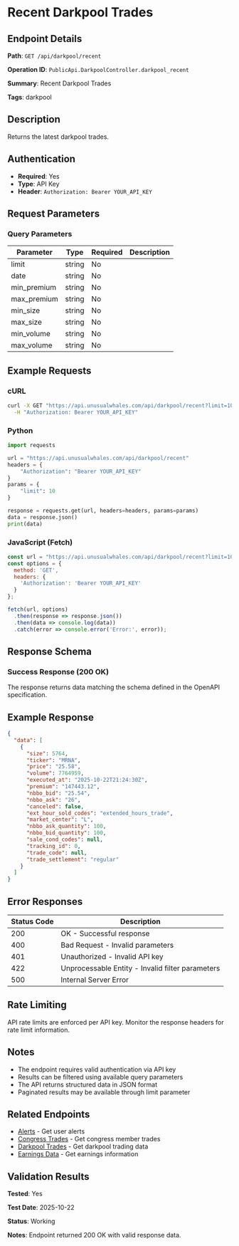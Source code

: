 # Recent Darkpool Trades

## Endpoint Details

**Path**: `GET /api/darkpool/recent`

**Operation ID**: `PublicApi.DarkpoolController.darkpool_recent`

**Summary**: Recent Darkpool Trades

**Tags**: darkpool

## Description

Returns the latest darkpool trades.


## Authentication

- **Required**: Yes
- **Type**: API Key
- **Header**: `Authorization: Bearer YOUR_API_KEY`

## Request Parameters

### Query Parameters

| Parameter | Type | Required | Description |
|-----------|------|----------|-------------|
| limit | string | No |  |
| date | string | No |  |
| min_premium | string | No |  |
| max_premium | string | No |  |
| min_size | string | No |  |
| max_size | string | No |  |
| min_volume | string | No |  |
| max_volume | string | No |  |


## Example Requests

### cURL

```bash
curl -X GET "https://api.unusualwhales.com/api/darkpool/recent?limit=10" \
  -H "Authorization: Bearer YOUR_API_KEY"
```

### Python

```python
import requests

url = "https://api.unusualwhales.com/api/darkpool/recent"
headers = {
    "Authorization": "Bearer YOUR_API_KEY"
}
params = {
    "limit": 10
}

response = requests.get(url, headers=headers, params=params)
data = response.json()
print(data)
```

### JavaScript (Fetch)

```javascript
const url = "https://api.unusualwhales.com/api/darkpool/recent?limit=10";
const options = {
  method: 'GET',
  headers: {
    'Authorization': 'Bearer YOUR_API_KEY'
  }
};

fetch(url, options)
  .then(response => response.json())
  .then(data => console.log(data))
  .catch(error => console.error('Error:', error));
```

## Response Schema

### Success Response (200 OK)

The response returns data matching the schema defined in the OpenAPI specification.

## Example Response

```json
{
  "data": [
    {
      "size": 5764,
      "ticker": "MRNA",
      "price": "25.58",
      "volume": 7764959,
      "executed_at": "2025-10-22T21:24:30Z",
      "premium": "147443.12",
      "nbbo_bid": "25.54",
      "nbbo_ask": "26",
      "canceled": false,
      "ext_hour_sold_codes": "extended_hours_trade",
      "market_center": "L",
      "nbbo_ask_quantity": 100,
      "nbbo_bid_quantity": 100,
      "sale_cond_codes": null,
      "tracking_id": 0,
      "trade_code": null,
      "trade_settlement": "regular"
    }
  ]
}
```

## Error Responses

| Status Code | Description |
|-------------|-------------|
| 200 | OK - Successful response |
| 400 | Bad Request - Invalid parameters |
| 401 | Unauthorized - Invalid API key |
| 422 | Unprocessable Entity - Invalid filter parameters |
| 500 | Internal Server Error |

## Rate Limiting

API rate limits are enforced per API key. Monitor the response headers for rate limit information.

## Notes

- The endpoint requires valid authentication via API key
- Results can be filtered using available query parameters
- The API returns structured data in JSON format
- Paginated results may be available through limit parameter

## Related Endpoints

- [Alerts](/api/alerts) - Get user alerts
- [Congress Trades](/api/congress/recent-trades) - Get congress member trades
- [Darkpool Trades](/api/darkpool/recent) - Get darkpool trading data
- [Earnings Data](/api/earnings) - Get earnings information

## Validation Results

**Tested**: Yes

**Test Date**: 2025-10-22

**Status**: Working

**Notes**: Endpoint returned 200 OK with valid response data.
